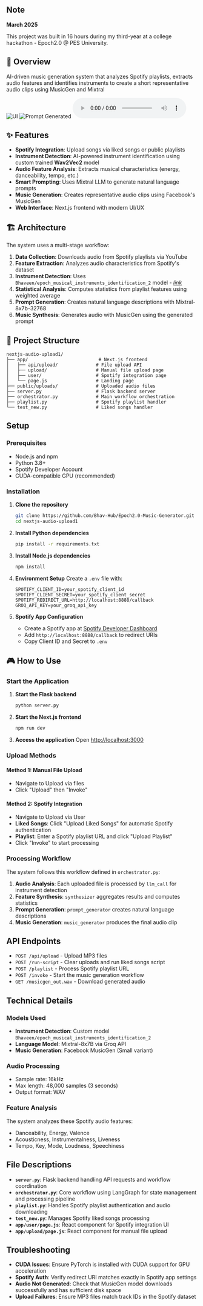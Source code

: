 ## Note 
**March 2025** 

This project was built in 16 hours during my third-year at a college hackathon - Epoch2.0 @ PES University. <br/>
## 🎯 Overview
AI-driven music generation system that analyzes Spotify playlists, extracts audio features and identifies instruments to create a short representative audio clips using MusicGen and Mixtral

![UI](preview.png)
![Prompt Generated](preview1.png)
![Output Sample](./sample.wav)

## ✨ Features

- **Spotify Integration**: Upload songs via liked songs or public playlists
- **Instrument Detection**: AI-powered instrument identification using custom trained **Wav2Vec2** model
- **Audio Feature Analysis**: Extracts musical characteristics (energy, danceability, tempo, etc.)
- **Smart Prompting**: Uses Mixtral LLM to generate natural language prompts
- **Music Generation**: Creates representative audio clips using Facebook's MusicGen
- **Web Interface**: Next.js frontend with modern UI/UX

## 🏗️ Architecture

The system uses a multi-stage workflow:

1. **Data Collection**: Downloads audio from Spotify playlists via YouTube
2. **Feature Extraction**: Analyzes audio characteristics from Spotify's dataset
3. **Instrument Detection**: Uses `Bhaveen/epoch_musical_instruments_identification_2` model - [*link*](https://huggingface.co/Bhaveen/epoch_musical_instruments_identification_2)
4. **Statistical Analysis**: Computes statistics from playlist features using weighted average
5. **Prompt Generation**: Creates natural language descriptions with Mixtral-8x7b-32768
6. **Music Synthesis**: Generates audio with MusicGen using the generated prompt

## 📁 Project Structure


```
nextjs-audio-upload1/
├── app/                          # Next.js frontend
│   ├── api/upload/              # File upload API
│   ├── upload/                  # Manual file upload page
│   ├── user/                    # Spotify integration page
│   └── page.js                  # Landing page
├── public/uploads/              # Uploaded audio files
├── server.py                    # Flask backend server
├── orchestrator.py              # Main workflow orchestration
├── playlist.py                  # Spotify playlist handler
└── test_new.py                  # Liked songs handler
```

## Setup

### Prerequisites

- Node.js and npm
- Python 3.8+
- Spotify Developer Account
- CUDA-compatible GPU (recommended)

### Installation

1. **Clone the repository**
   ```bash
   git clone https://github.com/Bhav-Hub/Epoch2.0-Music-Generator.git
   cd nextjs-audio-upload1
   ```

2. **Install Python dependencies**
   ```bash
   pip install -r requirements.txt

   ```

3. **Install Node.js dependencies**
   ```bash
   npm install
   ```

4. **Environment Setup**
   Create a `.env` file with:
   ```env
   SPOTIFY_CLIENT_ID=your_spotify_client_id
   SPOTIFY_CLIENT_SECRET=your_spotify_client_secret
   SPOTIFY_REDIRECT_URL=http://localhost:8888/callback
   GROQ_API_KEY=your_groq_api_key
   ```

5. **Spotify App Configuration**
   - Create a Spotify app at [Spotify Developer Dashboard](https://developer.spotify.com)
   - Add `http://localhost:8888/callback` to redirect URIs
   - Copy Client ID and Secret to `.env`

## 🎮 How to Use

### Start the Application

1. **Start the Flask backend**
   ```bash
   python server.py
   ```

2. **Start the Next.js frontend**
   ```bash
   npm run dev
   ```

3. **Access the application**
   Open [http://localhost:3000](http://localhost:3000)

### Upload Methods

#### Method 1: Manual File Upload
- Navigate to Upload via files
- Click "Upload" then "Invoke"

#### Method 2: Spotify Integration
- Navigate to Upload via User
- **Liked Songs**: Click "Upload Liked Songs" for automatic Spotify authentication
- **Playlist**: Enter a Spotify playlist URL and click "Upload Playlist"
- Click "Invoke" to start processing

### Processing Workflow

The system follows this workflow defined in `orchestrator.py`:

1. **Audio Analysis**: Each uploaded file is processed by `llm_call` for instrument detection
2. **Feature Synthesis**: `synthesizer` aggregates results and computes statistics
3. **Prompt Generation**: `prompt_generator` creates natural language descriptions
4. **Music Generation**: `music_generator` produces the final audio clip

## API Endpoints

- `POST /api/upload` - Upload MP3 files
- `POST /run-script` - Clear uploads and run liked songs script
- `POST /playlist` - Process Spotify playlist URL
- `POST /invoke` - Start the music generation workflow
- `GET /musicgen_out.wav` - Download generated audio

## Technical Details

### Models Used

- **Instrument Detection**: Custom model `Bhaveen/epoch_musical_instruments_identification_2`
- **Language Model**: Mixtral-8x7B via Groq API
- **Music Generation**: Facebook MusicGen (Small variant)

### Audio Processing

- Sample rate: 16kHz
- Max length: 48,000 samples (3 seconds)
- Output format: WAV

### Feature Analysis

The system analyzes these Spotify audio features:
- Danceability, Energy, Valence
- Acousticness, Instrumentalness, Liveness
- Tempo, Key, Mode, Loudness, Speechiness

## File Descriptions

- **`server.py`**: Flask backend handling API requests and workflow coordination
- **`orchestrator.py`**: Core workflow using LangGraph for state management and processing pipeline
- **`playlist.py`**: Handles Spotify playlist authentication and audio downloading
- **`test_new.py`**: Manages Spotify liked songs processing
- **`app/user/page.js`**: React component for Spotify integration UI
- **`app/upload/page.js`**: React component for manual file upload



## Troubleshooting

- **CUDA Issues**: Ensure PyTorch is installed with CUDA support for GPU acceleration
- **Spotify Auth**: Verify redirect URI matches exactly in Spotify app settings
- **Audio Not Generated**: Check that MusicGen model downloads successfully and has sufficient disk space
- **Upload Failures**: Ensure MP3 files match track IDs in the Spotify dataset
